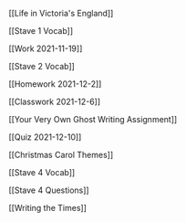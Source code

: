[[Life in Victoria's England]]

[[Stave 1 Vocab]]

[[Work 2021-11-19]]

[[Stave 2 Vocab]]

[[Homework 2021-12-2]]

[[Classwork 2021-12-6]]

[[Your Very Own Ghost Writing Assignment]]

[[Quiz 2021-12-10]]

[[Christmas Carol Themes]]

[[Stave 4 Vocab]]

[[Stave 4 Questions]]

[[Writing the Times]]